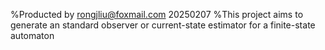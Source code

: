%Producted by rongjliu@foxmail.com 20250207
%This project aims to generate an standard observer or current-state estimator for a finite-state automaton
